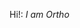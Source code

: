 <!DOCTYPE html>
<html lang="en" >
<head>
  <meta charset="UTF-8">
  <title>Hallo ich bins eins mensch</title>
  <meta name="viewport" content="width=device-width, initial-scale=1"><link rel="stylesheet" href="./style.css">
  <style>
    @import url('https://fonts.googleapis.com/css2?family=Inter&family=Lato&family=Roboto+Condensed:ital,wght@0,700;1,400&display=swap');

* {
    margin: 0;
    padding: 0;
    border: 0;
    font-size: 100%;
    font: inherit;
    vertical-align: baseline;
    box-sizing: border-box;
    color: inherit;
}

body {
    height: 100vh;
    background: linear-gradient(to right, #620256, #511b72);
}


div {
    background: rgba(0, 0, 0, 0);
    width: 70vw;
    position: relative;
    top: 50%;
    transform: translateY(-50%);
    margin: 0 auto;
    padding: 30px 30px 10px;
    box-shadow: 0 0 150px -20px rgba(0, 0, 0, 0.5);
    z-index: 3;
}

P {
    font-family: "Roboto Condensed", monospace;
    color: #f5f5f5;
    margin: 0 0 20px;
    font-size: 17px;
    line-height: 1.2;
}

span {
    color: #f0c674;
}

i {
    color: #8abeb7;
}

div a {
    text-decoration: none;
}

b {
    color: #81a2be;
}

a.avatar {
    position: fixed;
    bottom: 15px;
    right: -100px;
    -webkit-animation: slide 0.5s 4.5s forwards;
            animation: slide 0.5s 4.5s forwards;
    display: block;
    z-index: 4
}

@-webkit-keyframes slide {
    from {
        right: -100px;
        transform: rotate(360deg);
        opacity: 0;
    }
    to {
        right: 15px;
        transform: rotate(0deg);
        opacity: 1;
    }
}

@keyframes slide {
    from {
        right: -100px;
        transform: rotate(360deg);
        opacity: 0;
    }
    to {
        right: 15px;
        transform: rotate(0deg);
        opacity: 1;
    }
}
  </style>
</head>
<body>
<div><p> <span>Hi!</span>: <i>I am Ortho</i></p>
</div>
<script>
var str = document.getElementsByTagName('div')[0].innerHTML.toString();
var i = 0;
document.getElementsByTagName('div')[0].innerHTML = "";

setTimeout(function() {
    var se = setInterval(function() {
        i++;
        document.getElementsByTagName('div')[0].innerHTML = str.slice(0, i) + "|";
        if (i == str.length) {
            clearInterval(se);
            document.getElementsByTagName('div')[0].innerHTML = str;
        }
    }, 10);
},0);
</script

</body>
</html>

